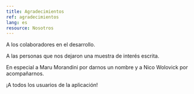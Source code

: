 ```yaml
---
title: Agradecimientos
ref: agradecimientos
lang: es
resource: Nosotros
---
```


A los colaboradores en el desarrollo.

A las personas que nos dejaron una muestra de interés escrita.

En especial a Maru Morandini por darnos un nombre y a Nico Wolovick por acompañarnos.

¡A todos los usuarios de la aplicación!
